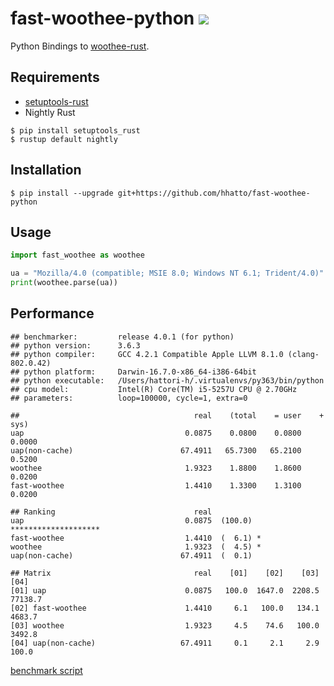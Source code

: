 # fast-woothee-python [![](https://travis-ci.org/hhatto/fast-woothee-python.svg?branch=master)](https://travis-ci.org/hhatto/fast-woothee-python)

Python Bindings to [woothee-rust](https://github.com/woothee/woothee-rust).

## Requirements

* [setuptools-rust](https://github.com/PyO3/setuptools-rust)
* Nightly Rust

```
$ pip install setuptools_rust
$ rustup default nightly
```

## Installation

```
$ pip install --upgrade git+https://github.com/hhatto/fast-woothee-python
```

## Usage

```python
import fast_woothee as woothee

ua = "Mozilla/4.0 (compatible; MSIE 8.0; Windows NT 6.1; Trident/4.0)"
print(woothee.parse(ua))
```

## Performance

```
## benchmarker:         release 4.0.1 (for python)
## python version:      3.6.3
## python compiler:     GCC 4.2.1 Compatible Apple LLVM 8.1.0 (clang-802.0.42)
## python platform:     Darwin-16.7.0-x86_64-i386-64bit
## python executable:   /Users/hattori-h/.virtualenvs/py363/bin/python
## cpu model:           Intel(R) Core(TM) i5-5257U CPU @ 2.70GHz
## parameters:          loop=100000, cycle=1, extra=0

##                                       real    (total    = user    + sys)
uap                                    0.0875    0.0800    0.0800    0.0000
uap(non-cache)                        67.4911   65.7300   65.2100    0.5200
woothee                                1.9323    1.8800    1.8600    0.0200
fast-woothee                           1.4410    1.3300    1.3100    0.0200

## Ranking                               real
uap                                    0.0875  (100.0) ********************
fast-woothee                           1.4410  (  6.1) *
woothee                                1.9323  (  4.5) *
uap(non-cache)                        67.4911  (  0.1)

## Matrix                                real    [01]    [02]    [03]    [04]
[01] uap                               0.0875   100.0  1647.0  2208.5 77138.7
[02] fast-woothee                      1.4410     6.1   100.0   134.1  4683.7
[03] woothee                           1.9323     4.5    74.6   100.0  3492.8
[04] uap(non-cache)                   67.4911     0.1     2.1     2.9   100.0

```

[benchmark script](https://gist.github.com/hhatto/c951a981e8a3ee4d1bbcf96cb93d5f5e)
